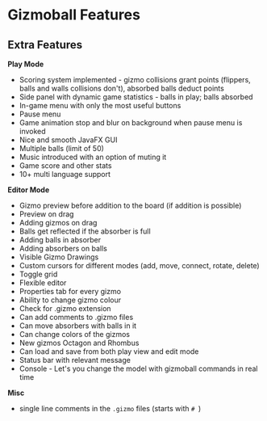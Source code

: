 # Gizmoball Features

## Extra Features

**Play Mode**

* Scoring system implemented - gizmo collisions grant points
 (flippers, balls and walls collisions don't), absorbed balls deduct points
* Side panel with dynamic game statistics - balls in play; balls absorbed
* In-game menu with only the most useful buttons
* Pause menu
* Game animation stop and blur on background when pause menu is invoked 
* Nice and smooth JavaFX GUI
* Multiple balls (limit of 50)
* Music introduced with an option of muting it 
* Game score and other stats
* 10+ multi language support

**Editor Mode**

* Gizmo preview before addition to the board (if addition is possible) 
* Preview on drag 
* Adding gizmos on drag
* Balls get reflected if the absorber is full
* Adding balls in absorber
* Adding absorbers on balls
* Visible Gizmo Drawings
* Custom cursors for different modes (add, move, connect, rotate, delete)
* Toggle grid
* Flexible editor
* Properties tab for every gizmo
* Ability to change gizmo colour
* Check for .gizmo extension
* Can add comments to .gizmo files
* Can move absorbers with balls in it
* Can change colors of the gizmos
* New gizmos Octagon and Rhombus
* Can load and save from both play view and edit mode
* Status bar with relevant message
* Console - Let's you change the model with gizmoball commands in real time 

**Misc**

* single line comments in the `.gizmo` files (starts with `# `)